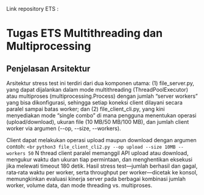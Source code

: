 Link repository ETS : 
# Tugas ETS Multithreading dan Multiprocessing
## Penjelasan Arsitektur
Arsitektur stress test ini terdiri dari dua komponen utama: 
(1) file_server.py, yang dapat dijalankan dalam mode multithreading (ThreadPoolExecutor) atau multiproses (multiprocessing.Process) dengan jumlah “server workers” yang bisa dikonfigurasi, sehingga setiap koneksi client dilayani secara paralel sampai batas worker; dan 
(2) file_client_cli.py, yang kini menyediakan mode “single combo” di mana pengguna menentukan operasi (upload/download), ukuran file (10 MB/50 MB/100 MB), dan jumlah client worker via argumen (--op, --size, --workers). 

Client dapat melakukan operasi upload maupun download dengan argumen contoh: `<br`
`python3 file_client_cli2.py --op upload --size 10MB --workers 50`
N thread client paralel memanggil API upload atau download, mengukur waktu dan ukuran tiap permintaan, dan menghentikan eksekusi jika melewati timeout 180 detik. 
Hasil stress test—jumlah berhasil dan gagal, rata‐rata waktu per worker, serta throughput per worker—dicetak ke konsol, memungkinkan evaluasi kinerja server pada berbagai kombinasi jumlah worker, volume data, dan mode threading vs. multiproses.
